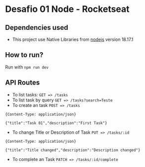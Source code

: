 # Desafio 01 Node - Rocketseat

## Dependencies used
* This project use Native Libraries from [nodejs](https://nodejs.org/en) version 18.17.1

## How to run?
Run with `npm run dev`

## API Routes
* To list tasks: `GET => /tasks`
* To list task by query `GET => /tasks?search=Teste`
* To create an task `POST => /tasks` 
```
{Content-Type: application/json}

{"title":"Task 01","description":"First Task"}
```
* To change Title or Description of Task `PUT => /tasks/:id`
```
{Content-Type: application/json}

{"title":"Title changed","description":"Description changed"}
```
* To complete an Task `PATCH => /tasks/:id/complete`
